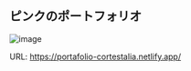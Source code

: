 
## ピンクのポートフォリオ

![image](https://github.com/T4L14/talia_portafolio/assets/100286864/3ff580fb-9580-4385-bc0b-cdf1abf10eaf)

URL: https://portafolio-cortestalia.netlify.app/
